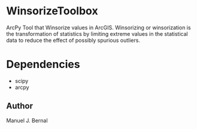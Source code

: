 # WinsorizeToolbox
ArcPy Tool that Winsorize values in ArcGIS. Winsorizing or winsorization is the transformation of statistics by limiting extreme values 
in the statistical data to reduce the effect of possibly spurious outliers.

# Dependencies
- scipy 
- arcpy 

## Author

Manuel J. Bernal
